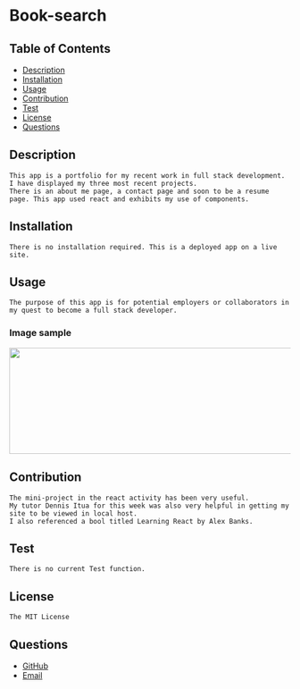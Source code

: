 # Book-search

## Table of Contents
- [Description](#description)
- [Installation](#installation)
- [Usage](#usage)
- [Contribution](#contribution)
- [Test](#test)
- [License](#license)
- [Questions](#questions)

## Description
    This app is a portfolio for my recent work in full stack development. I have displayed my three most recent projects.
    There is an about me page, a contact page and soon to be a resume page. This app used react and exhibits my use of components. 

## Installation
    There is no installation required. This is a deployed app on a live site.  

## Usage
    The purpose of this app is for potential employers or collaborators in my quest to become a full stack developer. 

### Image sample

<img src="" height="190" width="611"/>

## Contribution
    The mini-project in the react activity has been very useful. 
    My tutor Dennis Itua for this week was also very helpful in getting my site to be viewed in local host.  
    I also referenced a bool titled Learning React by Alex Banks. 

## Test
    There is no current Test function.  

## License
    The MIT License

## Questions
- [GitHub](https://github.com/lalu423)
- [Email](mailto:jonathanlalu@gmail.com)